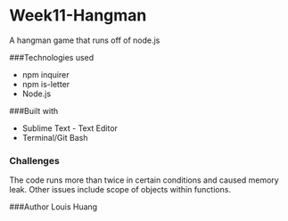 # Week11-Hangman


A hangman game that runs off of node.js

###Technologies used

* npm inquirer
* npm is-letter
* Node.js

###Built with

* Sublime Text - Text Editor
* Terminal/Git Bash

### Challenges
The code runs more than twice in certain conditions and caused memory leak. Other issues include scope of objects within functions.

###Author
Louis Huang

